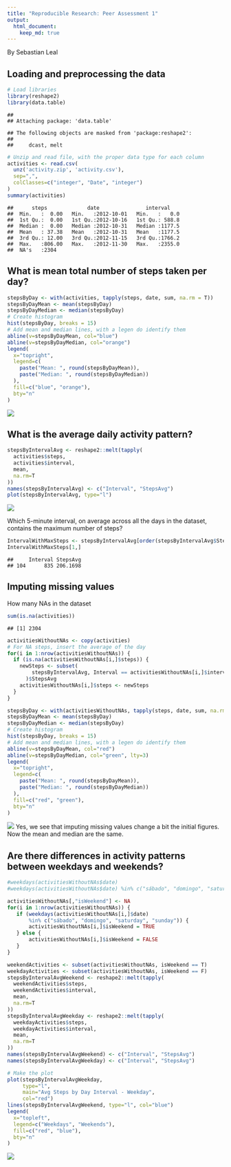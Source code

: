```yaml
---
title: "Reproducible Research: Peer Assessment 1"
output: 
  html_document:
    keep_md: true
---
```

By Sebastian Leal

## Loading and preprocessing the data

```r
# Load libraries
library(reshape2)
library(data.table)
```

```
## 
## Attaching package: 'data.table'
```

```
## The following objects are masked from 'package:reshape2':
## 
##     dcast, melt
```

```r
# Unzip and read file, with the proper data type for each column
activities <- read.csv(
  unz('activity.zip', 'activity.csv'),
  sep=",",
  colClasses=c("integer", "Date", "integer")
)
summary(activities)
```

```
##      steps             date               interval     
##  Min.   :  0.00   Min.   :2012-10-01   Min.   :   0.0  
##  1st Qu.:  0.00   1st Qu.:2012-10-16   1st Qu.: 588.8  
##  Median :  0.00   Median :2012-10-31   Median :1177.5  
##  Mean   : 37.38   Mean   :2012-10-31   Mean   :1177.5  
##  3rd Qu.: 12.00   3rd Qu.:2012-11-15   3rd Qu.:1766.2  
##  Max.   :806.00   Max.   :2012-11-30   Max.   :2355.0  
##  NA's   :2304
```


## What is mean total number of steps taken per day?

```r
stepsByDay <- with(activities, tapply(steps, date, sum, na.rm = T))
stepsByDayMean <- mean(stepsByDay)
stepsByDayMedian <- median(stepsByDay)
# Create histogram
hist(stepsByDay, breaks = 15)
# Add mean and median lines, with a legen do identify them
abline(v=stepsByDayMean, col="blue")
abline(v=stepsByDayMedian, col="orange")
legend(
  x="topright",
  legend=c(
    paste("Mean: ", round(stepsByDayMean)),
    paste("Median: ", round(stepsByDayMedian))
  ),
  fill=c("blue", "orange"),
  bty="n"
)
```

![](PA1_template_files/figure-html/totalSteps-1.png)<!-- -->

## What is the average daily activity pattern?

```r
stepsByIntervalAvg <- reshape2::melt(tapply(
  activities$steps,
  activities$interval,
  mean,
  na.rm=T
))
names(stepsByIntervalAvg) <- c("Interval", "StepsAvg")
plot(stepsByIntervalAvg, type="l")
```

![](PA1_template_files/figure-html/avgInterval-1.png)<!-- -->

Which 5-minute interval, on average across all the days in the dataset, contains the maximum number of steps?

```r
IntervalWithMaxSteps <- stepsByIntervalAvg[order(stepsByIntervalAvg$StepsAvg, decreasing = T),]
IntervalWithMaxSteps[1,]
```

```
##     Interval StepsAvg
## 104      835 206.1698
```

## Imputing missing values
How many NAs in the dataset

```r
sum(is.na(activities))
```

```
## [1] 2304
```

```r
activitiesWithoutNAs <- copy(activities)
# For NA steps, insert the average of the day
for(i in 1:nrow(activitiesWithoutNAs)) {
  if (is.na(activitiesWithoutNAs[i,]$steps)) {
    newSteps <- subset(
        stepsByIntervalAvg, Interval == activitiesWithoutNAs[i,]$interval
      )$StepsAvg
    activitiesWithoutNAs[i,]$steps <- newSteps
  }
}

stepsByDay <- with(activitiesWithoutNAs, tapply(steps, date, sum, na.rm = T))
stepsByDayMean <- mean(stepsByDay)
stepsByDayMedian <- median(stepsByDay)
# Create histogram
hist(stepsByDay, breaks = 15)
# Add mean and median lines, with a legen do identify them
abline(v=stepsByDayMean, col="red")
abline(v=stepsByDayMedian, col="green", lty=3)
legend(
  x="topright",
  legend=c(
    paste("Mean: ", round(stepsByDayMean)),
    paste("Median: ", round(stepsByDayMedian))
  ),
  fill=c("red", "green"),
  bty="n"
)
```

![](PA1_template_files/figure-html/unnamed-chunk-2-1.png)<!-- -->
Yes, we see that imputing missing values change a bit the initial figures. Now the mean and median are the same.


## Are there differences in activity patterns between weekdays and weekends?


```r
#weekdays(activitiesWithoutNAs$date)
#weekdays(activitiesWithoutNAs$date) %in% c("sábado", "domingo", "saturday", "sunday")

activitiesWithoutNAs[,"isWeekend"] <- NA
for(i in 1:nrow(activitiesWithoutNAs)) {
   if (weekdays(activitiesWithoutNAs[i,]$date)
       %in% c("sábado", "domingo", "saturday", "sunday")) {
       activitiesWithoutNAs[i,]$isWeekend = TRUE
   } else {
       activitiesWithoutNAs[i,]$isWeekend = FALSE
   }
}

weekendActivities <- subset(activitiesWithoutNAs, isWeekend == T)
weekdayActivities <- subset(activitiesWithoutNAs, isWeekend == F)
stepsByIntervalAvgWeekend <- reshape2::melt(tapply(
  weekendActivities$steps,
  weekendActivities$interval,
  mean,
  na.rm=T
))
stepsByIntervalAvgWeekday <- reshape2::melt(tapply(
  weekdayActivities$steps,
  weekdayActivities$interval,
  mean,
  na.rm=T
))
names(stepsByIntervalAvgWeekend) <- c("Interval", "StepsAvg")
names(stepsByIntervalAvgWeekday) <- c("Interval", "StepsAvg")

# Make the plot
plot(stepsByIntervalAvgWeekday,
     type="l",
     main="Avg Steps by Day Interval - Weekday",
     col="red")
lines(stepsByIntervalAvgWeekend, type="l", col="blue")
legend(
  x="topleft",
  legend=c("Weekdays", "Weekends"),
  fill=c("red", "blue"),
  bty="n"
)
```

![](PA1_template_files/figure-html/unnamed-chunk-3-1.png)<!-- -->
